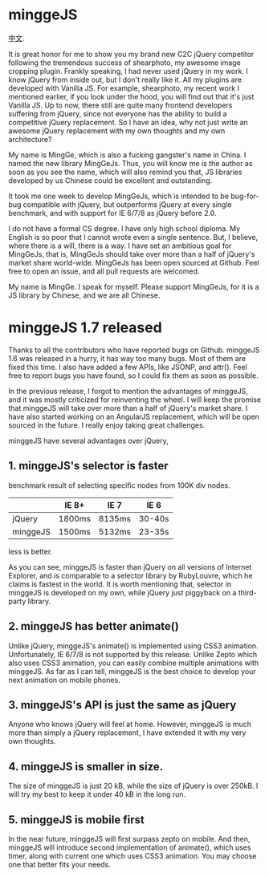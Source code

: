# minggeJS

[中文](README_zh.md).

It is great honor for me to show you my brand new C2C jQuery
competitor following the tremendous success of shearphoto, my awesome
image cropping plugin. Frankly speaking, I had never used jQuery in my
work. I know jQuery from inside out, but I don't really like it. All
my plugins are developed with Vanilla JS. For example, shearphoto, my
recent work I mentioned earlier, if you look under the hood, you will
find out that it's just Vanilla JS. Up to now, there still are quite
many frontend developers suffering from jQuery, since not everyone has
the ability to build a competitive jQuery replacement. So I have an
idea, why not just write an awesome jQuery replacement with my own
thoughts and my own architecture?

My name is MingGe, which is also a fucking gangster's name in China. I
named the new library MingGeJs. Thus, you will know me is the author
as soon as you see the name, which will also remind you that, JS
libraries developed by us Chinese could be excellent and outstanding.

It took me one week to develop MingGeJs, which is intended to be
bug-for-bug compatible with jQuery, but outperforms jQuery at every
single benchmark, and with support for IE 6/7/8 as jQuery before 2.0.

I do not have a formal CS degree. I have only high school diploma. My
English is so poor that I cannot wrote even a single sentence. But, I
believe, where there is a will, there is a way. I have set an
ambitious goal for MingGeJs, that is, MingGeJs should take over more
than a half of jQuery's market share world-wide. MingGeJs has been
open sourced at Github. Feel free to open an issue, and all pull
requests are welcomed.

My name is MingGe. I speak for myself. Please support MingGeJs, for it
is a JS library by Chinese, and we are all Chinese.

# minggeJS 1.7 released

Thanks to all the contributors who have reported bugs on
Github. minggeJS 1.6 was released in a hurry, it has way too many
bugs. Most of them are fixed this time. I also have added a few APIs,
like JSONP, and attr(). Feel free to report bugs you have found, so I
could fix them as soon as possible.

In the previous release, I forgot to mention the advantages of
minggeJS, and it was mostly criticized for reinventing the wheel. I
will keep the promise that minggeJS will take over more than a half of
jQuery's market share. I have also started working on an AngularJS
replacement, which will be open sourced in the future. I really enjoy
taking great challenges.

minggeJS have several advantages over jQuery,

## 1. minggeJS's selector is faster

benchmark result of selecting specific nodes from 100K div nodes.

|            |  IE 8+   |   IE 7   |   IE 6   |
| ---------- | -------- | -------- | -------- |
|  jQuery    |  1800ms  |  8135ms  |  30-40s  |
|  minggeJS  |  1500ms  |  5132ms  |  23-35s  |

less is better.

As you can see, minggeJS is faster than jQuery on all versions of
Internet Explorer, and is comparable to a selector library by
RubyLouvre, which he claims is fastest in the world. It is worth
mentioning that, selector in minggeJS is developed on my own, while
jQuery just piggyback on a third-party library.

## 2. minggeJS has better animate()

Unlike jQuery, minggeJS's animate() is implemented using CSS3
animation. Unfortunately, IE 6/7/8 is not supported by this
release. Unlike Zepto which also uses CSS3 animation, you can easily
combine multiple animations with minggeJS. As far as I can tell,
minggeJS is the best choice to develop your next animation on mobile
phones.

## 3. minggeJS's API is just the same as jQuery

Anyone who knows jQuery will feel at home. However, minggeJS is much
more than simply a jQuery replacement, I have extended it with my very
own thoughts.

## 4. minggeJS is smaller in size.

The size of minggeJS is just 20 kB, while the size of jQuery is over
250kB. I will try my best to keep it under 40 kB in the long run.

## 5. minggeJS is mobile first

In the near future, minggeJS will first surpass zepto on mobile. And
then, minggeJS will introduce second implementation of animate(),
which uses timer, along with current one which uses CSS3
animation. You may choose one that better fits your needs.
